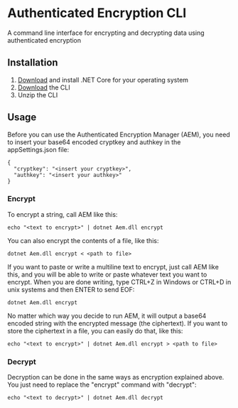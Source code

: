 # Authenticated Encryption CLI
A command line interface for encrypting and decrypting data using authenticated encryption

## Installation

1. [Download](https://www.microsoft.com/net/download/core) and install .NET Core for your operating system
2. [Download](https://github.com/trustpilot/authenticated-encryption-cli/releases) the CLI
3. Unzip the CLI

## Usage

Before you can use the Authenticated Encryption Manager (AEM), you need to insert your base64 encoded cryptkey and authkey in the appSettings.json file:

```
{
  "cryptkey": "<insert your cryptkey>",
  "authkey": "<insert your authkey>"
}
```

### Encrypt

To encrypt a string, call AEM like this:

```
echo "<text to encrypt>" | dotnet Aem.dll encrypt
```

You can also encrypt the contents of a file, like this:

```
dotnet Aem.dll encrypt < <path to file>
```

If you want to paste or write a multiline text to encrypt, just call AEM like this, and you will be able to write or paste whatever text you want to encrypt. When you are done writing, type CTRL+Z in Windows or CTRL+D in unix systems and then ENTER to send EOF:

```
dotnet Aem.dll encrypt
```

No matter which way you decide to run AEM, it will output a base64 encoded string with the encrypted message (the ciphertext). If you want to store the ciphertext in a file, you can easily do that, like this:

```
echo "<text to encrypt>" | dotnet Aem.dll encrypt > <path to file>
```

### Decrypt

Decryption can be done in the same ways as encryption explained above. You just need to replace the "encrypt" command with "decrypt":

```
echo "<text to decrypt>" | dotnet Aem.dll decrypt
```

